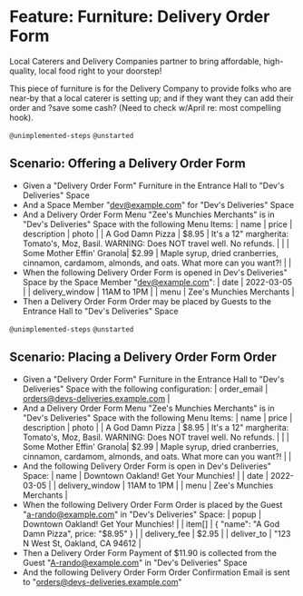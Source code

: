 # Feature: Furniture: Delivery Order Form

Local Caterers and Delivery Companies partner to bring affordable, high-quality, local food right to your doorstep!

This piece of furniture is for the Delivery Company to provide folks who are near-by that a local caterer is setting up;
and if they want they can add their order and ?save some cash? (Need to check w/April re: most compelling hook).

`@unimplemented-steps` `@unstarted`
## Scenario: Offering a Delivery Order Form

- Given a "Delivery Order Form" Furniture in the Entrance Hall to "Dev's Deliveries" Space
- And a Space Member "dev@example.com" for "Dev's Deliveries" Space
- And a Delivery Order Form Menu "Zee's Munchies Merchants" is in "Dev's Deliveries" Space with the following Menu Items:
  | name | price | description | photo |
  | A God Damn Pizza | $8.95 | It's a 12" margherita: Tomato's, Moz, Basil. WARNING: Does NOT travel well. No refunds. | <pizza-photo> |
  | Some Mother Effin' Granola| $2.99 | Maple syrup, dried cranberries, cinnamon, cardamom, almonds, and oats. What more can you want?! | <granola-photo> |
- When the following Delivery Order Form is opened in Dev's Deliveries" Space by the Space Member "dev@example.com":
  | date | 2022-03-05 |
  | delivery_window | 11AM to 1PM |
  | menu | Zee's Munchies Merchants |
- Then a Delivery Order Form Order may be placed by Guests to the Entrance Hall to "Dev's Deliveries" Space

`@unimplemented-steps` `@unstarted`
## Scenario: Placing a Delivery Order Form Order

  - Given a "Delivery Order Form" Furniture in the Entrance Hall to "Dev's Deliveries" Space with the following configuration:
    | order_email | orders@devs-deliveries.example.com |
  - And a Delivery Order Form Menu "Zee's Munchies Merchants" is in "Dev's Deliveries" Space with the following Menu Items:
    | name | price | description | photo |
    | A God Damn Pizza | $8.95 | It's a 12" margherita: Tomato's, Moz, Basil. WARNING: Does NOT travel well. No refunds. | <pizza-photo> |
    | Some Mother Effin' Granola| $2.99 | Maple syrup, dried cranberries, cinnamon, cardamom, almonds, and oats. What more can you want?! | <granola-photo> |
- And the following Delivery Order Form is open in Dev's Deliveries" Space:
  | name | Downtown Oakland! Get Your Munchies! |
  | date | 2022-03-05 |
  | delivery_window | 11AM to 1PM |
  | menu | Zee's Munchies Merchants |
- When the following Delivery Order Form Order is placed by the Guest "a-rando@example.com" in "Dev's Deliveries" Space:
  | popup | Downtown Oakland! Get Your Munchies! |
  | item[] | { "name": "A God Damn Pizza", price: "$8.95" } |
  | delivery_fee | $2.95 |
  | deliver_to | "123 N West St, Oakland, CA 94612 |
- Then a Delivery Order Form Payment of $11.90 is collected from the Guest "A-rando@example.com" in "Dev's Deliveries" Space
- And the following Delivery Order Form Order Confirmation Email is sent to "orders@devs-deliveries.example.com"
